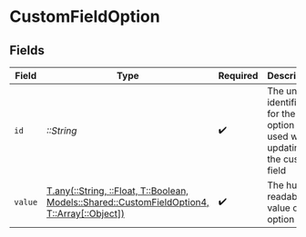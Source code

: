 # CustomFieldOption


## Fields

| Field                                                                                                                                         | Type                                                                                                                                          | Required                                                                                                                                      | Description                                                                                                                                   | Example                                                                                                                                       |
| --------------------------------------------------------------------------------------------------------------------------------------------- | --------------------------------------------------------------------------------------------------------------------------------------------- | --------------------------------------------------------------------------------------------------------------------------------------------- | --------------------------------------------------------------------------------------------------------------------------------------------- | --------------------------------------------------------------------------------------------------------------------------------------------- |
| `id`                                                                                                                                          | *::String*                                                                                                                                    | :heavy_check_mark:                                                                                                                            | The unique identifier for the option to be used when updating the custom field                                                                | option_123                                                                                                                                    |
| `value`                                                                                                                                       | [T.any(::String, ::Float, T::Boolean, Models::Shared::CustomFieldOption4, T::Array[::Object])](../../models/shared/customfieldoptionvalue.md) | :heavy_check_mark:                                                                                                                            | The human readable value of the option                                                                                                        | Not Started                                                                                                                                   |